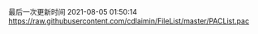 最后一次更新时间 2021-08-05 01:50:14
https://raw.githubusercontent.com/cdlaimin/FileList/master/PACList.pac

